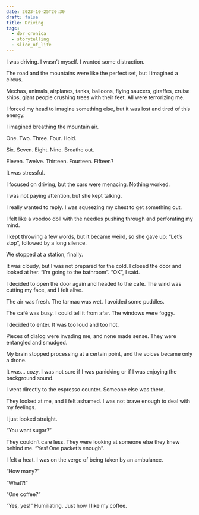 ```yaml
---
date: 2023-10-25T20:30
draft: false
title: Driving
tags:
  - dor_cronica
  - storytelling
  - slice_of_life
---
```

I was driving. I wasn’t myself. I wanted some distraction.

The road and the mountains were like the perfect set, but I imagined a circus.

Mechas, animals, airplanes, tanks, balloons, flying saucers, giraffes, cruise ships, giant people crushing trees with their feet. All were terrorizing me.

I forced my head to imagine something else, but it was lost and tired of this energy.

I imagined breathing the mountain air.

One. Two. Three. Four. Hold.

Six. Seven. Eight. Nine. Breathe out.

Eleven. Twelve. Thirteen. Fourteen. Fifteen?

It was stressful.

I focused on driving, but the cars were menacing. Nothing worked.

I was not paying attention, but she kept talking.

I really wanted to reply. I was squeezing my chest to get something out.

I felt like a voodoo doll with the needles pushing through and perforating my mind.

I kept throwing a few words, but it became weird, so she gave up: “Let’s stop”, followed by a long silence.

We stopped at a station, finally.

It was cloudy, but I was not prepared for the cold. I closed the door and looked at her. “I’m going to the bathroom”. “OK”, I said.

I decided to open the door again and headed to the café. The wind was cutting my face, and I felt alive.

The air was fresh. The tarmac was wet. I avoided some puddles.

The café was busy. I could tell it from afar. The windows were foggy.

I decided to enter. It was too loud and too hot.

Pieces of dialog were invading me, and none made sense. They were entangled and smudged.

My brain stopped processing at a certain point, and the voices became only a drone.

It was… cozy. I was not sure if I was panicking or if I was enjoying the background sound.

I went directly to the espresso counter. Someone else was there.

They looked at me, and I felt ashamed. I was not brave enough to deal with my feelings.

I just looked straight.

“You want sugar?”

They couldn’t care less. They were looking at someone else they knew behind me. “Yes! One packet’s enough”.

I felt a heat. I was on the verge of being taken by an ambulance.

“How many?”

“What?!”

“One coffee?”

“Yes, yes!” Humiliating. Just how I like my coffee.